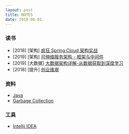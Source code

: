 ```yaml
---
layout: post
title: NOTES
date: 2018-06-01
---
```


### 读书
- \[2018\] \[架构\] [疯狂 Spring Cloud 架构实战](/notes/book/疯狂Spring-Cloud微服务架构实战/)
- \[2019\] \[架构\] [可伸缩服务架构 - 框架与中间件](/notes/book/可伸缩服务架构-框架与中间件/)
- \[2019\] \[大数据\] [大数据架构详解-从数据获取到深度学习](/notes/book/大数据架构详解-从数据获取到深度学习/)
- \[2018\] \[提升\] [创业维艰](/notes/book/创业维艰/)

### 资料
- [Java](/notes/knowledge/java/)
- [Garbage Collection](/notes/knowledge/garbage-collection/)

### 工具
- [Intellij IDEA](/notes/tool/intellij-idea/)
